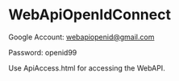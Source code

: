WebApiOpenIdConnect
===================

Google Account: webapiopenid@gmail.com 

Password: openid99


Use ApiAccess.html for accessing the WebAPI.
